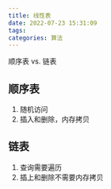 ```yaml
---
title: 线性表
date: 2022-07-23 15:31:09
tags:
categories: 算法
---
```


顺序表 vs. 链表

<!-- more-->

## 顺序表

1. 随机访问
2. 插入和删除，内存拷贝

## 链表

1. 查询需要遍历
2. 插上和删除不需要内存拷贝

